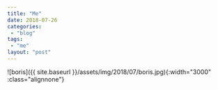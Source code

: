 ```yaml
---
title: "Me"
date: 2018-07-26
categories: 
 - "blog"
tags: 
 - "me"
layout: "post"
---
```


![boris]({{ site.baseurl }}/assets/img/2018/07/boris.jpg){:width="3000" :class="alignnone"}
